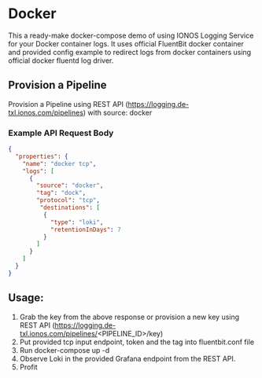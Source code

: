 # Docker
This a ready-make docker-compose demo of using IONOS Logging Service for your Docker container logs. It uses official FluentBit docker container and provided config example to redirect logs from docker containers using official docker fluentd log driver.

## Provision a Pipeline
Provision a Pipeline using REST API (https://logging.de-txl.ionos.com/pipelines) with source: docker

### Example API Request Body
```json
{
  "properties": {
    "name": "docker tcp",
    "logs": [
      {
        "source": "docker",
        "tag": "dock",
        "protocol": "tcp",
         "destinations": [
          {
            "type": "loki",
            "retentionInDays": 7
          }
        ]
      }
    ]
  }
}
```

## Usage:
1. Grab the key from the above response or provision a new key using REST API (https://logging.de-txl.ionos.com/pipelines/<PIPELINE_ID>/key)
2. Put provided tcp input endpoint, token and the tag into fluentbit.conf file
3. Run docker-compose up -d
4. Observe Loki in the provided Grafana endpoint from the REST API.
5. Profit


